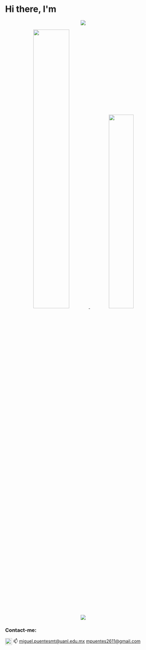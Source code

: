 # Hi there, I'm
<p align="center" width="100%">
   <a href="https://mike2611.github.io/animation-intro/" target="_blank">
      <img src="./images/animation3New.gif"/>
  </a>
</p>

<p align="center" width="100%">
  <a href="https://github.com/anuraghazra/github-readme-stats" target="_blank">
    <img src="https://github-readme-stats.vercel.app/api?username=mike2611&count_private=true&theme=great-gatsby" width="48%"/>
  </a> 
  <a href="https://github.com/anuraghazra/github-readme-stats" target="_blank">
    <img src="https://github-readme-stats.vercel.app/api/top-langs/?username=mike2611&layout=compact&theme=great-gatsby" width="40%"/>
  </a> 
</p>
<p align="center">
   <a href="https://www.codewars.com/users/Miki2611" target="_blank"><img src="https://www.codewars.com/users/Miki2611/badges/micro"/></a>
</p>

### Contact-me:

[<img align="center" alt="MikePuentes LinkedIn" width="22px" src="https://img.icons8.com/color/48/000000/linkedin.png" />](https://www.linkedin.com/in/miguel-puentes-mata/)
📫 miguel.puentesmt@uanl.edu.mx mpuentes2611@gmail.com





